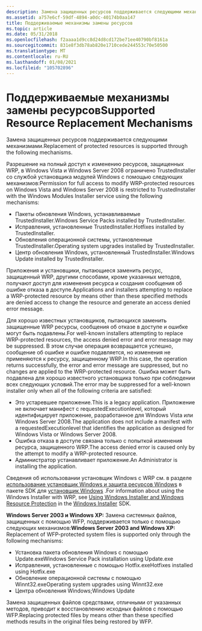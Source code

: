 ```yaml
---
description: Замена защищенных ресурсов поддерживается следующими механизмами.
ms.assetid: a757e6cf-59df-4894-a0dc-40174b0aa147
title: Поддерживаемые механизмы замены ресурсов
ms.topic: article
ms.date: 05/31/2018
ms.openlocfilehash: f2aaaa1d9cc8d24d8cd172be71ee40790bf8161a
ms.sourcegitcommit: 831e8f3db78ab820e1710cede244553c70e50500
ms.translationtype: MT
ms.contentlocale: ru-RU
ms.lasthandoff: 01/08/2021
ms.locfileid: "105702896"
---
```

# <a name="supported-resource-replacement-mechanisms"></a><span data-ttu-id="a3f3d-103">Поддерживаемые механизмы замены ресурсов</span><span class="sxs-lookup"><span data-stu-id="a3f3d-103">Supported Resource Replacement Mechanisms</span></span>

<span data-ttu-id="a3f3d-104">Замена защищенных ресурсов поддерживается следующими механизмами.</span><span class="sxs-lookup"><span data-stu-id="a3f3d-104">Replacement of protected resources is supported through the following mechanisms.</span></span>

<span data-ttu-id="a3f3d-105">Разрешение на полный доступ к изменению ресурсов, защищенных WRP, в Windows Vista и Windows Server 2008 ограничено TrustedInstaller со службой установщика модулей Windows с помощью следующих механизмов:</span><span class="sxs-lookup"><span data-stu-id="a3f3d-105">Permission for full access to modify WRP-protected resources on Windows Vista and Windows Server 2008 is restricted to TrustedInstaller with the Windows Modules Installer service using the following mechanisms:</span></span>

-   <span data-ttu-id="a3f3d-106">Пакеты обновления Windows, устанавливаемые TrustedInstaller.</span><span class="sxs-lookup"><span data-stu-id="a3f3d-106">Windows Service Packs installed by TrustedInstaller.</span></span>
-   <span data-ttu-id="a3f3d-107">Исправления, установленные TrustedInstaller.</span><span class="sxs-lookup"><span data-stu-id="a3f3d-107">Hotfixes installed by TrustedInstaller.</span></span>
-   <span data-ttu-id="a3f3d-108">Обновления операционной системы, установленные TrustedInstaller.</span><span class="sxs-lookup"><span data-stu-id="a3f3d-108">Operating system upgrades installed by TrustedInstaller.</span></span>
-   <span data-ttu-id="a3f3d-109">Центр обновления Windows, установленный TrustedInstaller.</span><span class="sxs-lookup"><span data-stu-id="a3f3d-109">Windows Update installed by TrustedInstaller.</span></span>

<span data-ttu-id="a3f3d-110">Приложения и установщики, пытающиеся заменить ресурс, защищенный WRP, другими способами, кроме указанных методов, получают доступ для изменения ресурса и создания сообщения об ошибке отказа в доступе.</span><span class="sxs-lookup"><span data-stu-id="a3f3d-110">Applications and installers attempting to replace a WRP-protected resource by means other than these specified methods are denied access to change the resource and generate an access denied error message.</span></span>

<span data-ttu-id="a3f3d-111">Для хорошо известных установщиков, пытающихся заменить защищенные WRP ресурсы, сообщения об отказе в доступе и ошибке могут быть подавлены.</span><span class="sxs-lookup"><span data-stu-id="a3f3d-111">For well-known installers attempting to replace WRP-protected resources, the access denied error and error message may be suppressed.</span></span> <span data-ttu-id="a3f3d-112">В этом случае операция возвращается успешно, сообщение об ошибке и ошибке подавляется, но изменения не применяются к ресурсу, защищенному WRP.</span><span class="sxs-lookup"><span data-stu-id="a3f3d-112">In this case, the operation returns successfully, the error and error message are suppressed, but no changes are applied to the WRP-protected resource.</span></span> <span data-ttu-id="a3f3d-113">Ошибка может быть подавлена для хорошо известного установщика только при соблюдении всех следующих условий.</span><span class="sxs-lookup"><span data-stu-id="a3f3d-113">The error may be suppressed for a well-known installer only when all of the following criteria are satisfied:</span></span>

-   <span data-ttu-id="a3f3d-114">Это устаревшее приложение.</span><span class="sxs-lookup"><span data-stu-id="a3f3d-114">This is a legacy application.</span></span> <span data-ttu-id="a3f3d-115">Приложение не включает манифест с requestedExecutionlevel, который идентифицирует приложение, разработанное для Windows Vista или Windows Server 2008.</span><span class="sxs-lookup"><span data-stu-id="a3f3d-115">The application does not include a manifest with a requestedExecutionlevel that identifies the application as designed for Windows Vista or Windows Server 2008.</span></span>
-   <span data-ttu-id="a3f3d-116">Ошибка отказа в доступе связана только с попыткой изменения ресурса, защищенного WRP.</span><span class="sxs-lookup"><span data-stu-id="a3f3d-116">The access denied error is caused only by the attempt to modify a WRP-protected resource.</span></span>
-   <span data-ttu-id="a3f3d-117">Администратор устанавливает приложение.</span><span class="sxs-lookup"><span data-stu-id="a3f3d-117">An Administrator is installing the application.</span></span>

<span data-ttu-id="a3f3d-118">Сведения об использовании установщик Windows с WRP см. в разделе [использование установщик Windows и защита ресурсов Windows](/windows/desktop/Msi/windows-resource-protection-on-windows-vista) в пакете SDK для [установщик Windows](/windows/desktop/Msi/windows-installer-portal) .</span><span class="sxs-lookup"><span data-stu-id="a3f3d-118">For information about using the Windows Installer with WRP, see [Using Windows Installer and Windows Resource Protection](/windows/desktop/Msi/windows-resource-protection-on-windows-vista) in the [Windows Installer](/windows/desktop/Msi/windows-installer-portal) SDK.</span></span>

<span data-ttu-id="a3f3d-119">**Windows Server 2003 и Windows XP:** Замена системных файлов, защищенных с помощью WFP, поддерживается только с помощью следующих механизмов:</span><span class="sxs-lookup"><span data-stu-id="a3f3d-119">**Windows Server 2003 and Windows XP:** Replacement of WFP-protected system files is supported only through the following mechanisms:</span></span>

-   <span data-ttu-id="a3f3d-120">Установка пакета обновления Windows с помощью Update.exe</span><span class="sxs-lookup"><span data-stu-id="a3f3d-120">Windows Service Pack installation using Update.exe</span></span>
-   <span data-ttu-id="a3f3d-121">Исправления, установленные с помощью Hotfix.exe</span><span class="sxs-lookup"><span data-stu-id="a3f3d-121">Hotfixes installed using Hotfix.exe</span></span>
-   <span data-ttu-id="a3f3d-122">Обновление операционной системы с помощью Winnt32.exe</span><span class="sxs-lookup"><span data-stu-id="a3f3d-122">Operating system upgrades using Winnt32.exe</span></span>
-   <span data-ttu-id="a3f3d-123">Центра обновления Windows;</span><span class="sxs-lookup"><span data-stu-id="a3f3d-123">Windows Update</span></span>

<span data-ttu-id="a3f3d-124">Замена защищенных файлов средствами, отличными от указанных методов, приводит к восстановлению исходных файлов с помощью WFP.</span><span class="sxs-lookup"><span data-stu-id="a3f3d-124">Replacing protected files by means other than these specified methods results in the original files being restored by WFP.</span></span>

 

 
